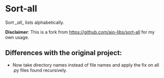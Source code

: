 # Sort-all

Sort _\_all__ lists alphabetically.

**Disclaimer**: This is a fork from  https://github.com/aio-libs/sort-all for my own usage.

## Differences with the original project:

- Now take directory names instead of file names and apply the fix on all .py files found recursively.
